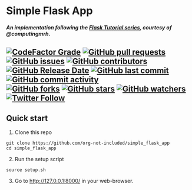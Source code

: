 # Simple Flask App
  
##### An implementation following the [Flask Tutorial series](https://www.youtube.com/playlist?list=PLFtQkpylAzMAKJNId7GBrCG5yIncZivVL), **courtesy of @computingmrh**.
[![CodeFactor Grade](https://img.shields.io/codefactor/grade/github/org-not-included/simple_flask_app/main)](https://www.codefactor.io/repository/github/org-not-included/simple_flask_app)
[![GitHub pull requests](https://img.shields.io/github/issues-pr/org-not-included/simple_flask_app)](https://github.com/org-not-included/simple_flask_app/pulls)
[![GitHub issues](https://img.shields.io/github/issues/org-not-included/simple_flask_app)](https://github.com/org-not-included/simple_flask_app/issues)
[![GitHub contributors](https://img.shields.io/github/contributors/org-not-included/simple_flask_app)](https://github.com/org-not-included/simple_flask_app/graphs/contributors)  
[![GitHub Release Date](https://img.shields.io/github/release-date/org-not-included/simple_flask_app)](https://github.com/org-not-included/simple_flask_app/releases)
[![GitHub last commit](https://img.shields.io/github/last-commit/org-not-included/simple_flask_app)](https://github.com/org-not-included/simple_flask_app/commits/main)
[![GitHub commit activity](https://img.shields.io/github/commit-activity/m/org-not-included/simple_flask_app)](https://github.com/org-not-included/simple_flask_app/graphs/commit-activity)  
[![GitHub forks](https://img.shields.io/github/forks/org-not-included/simple_flask_app)](https://github.com/org-not-included/simple_flask_app/network)
[![GitHub stars](https://img.shields.io/github/stars/org-not-included/simple_flask_app)](https://github.com/org-not-included/simple_flask_app/stargazers)
[![GitHub watchers](https://img.shields.io/github/watchers/org-not-included/simple_flask_app)](https://github.com/org-not-included/simple_flask_app/watchers)
[![Twitter Follow](https://img.shields.io/twitter/follow/OrgNotIncluded?style=flat)](https://twitter.com/intent/follow?screen_name=OrgNotIncluded)  
  ---  
## Quick start
1. Clone this repo
```
git clone https://github.com/org-not-included/simple_flask_app
cd simple_flask_app
```
2. Run the setup script
```
source setup.sh
```
3. Go to http://127.0.0.1:8000/ in your web-browser.
